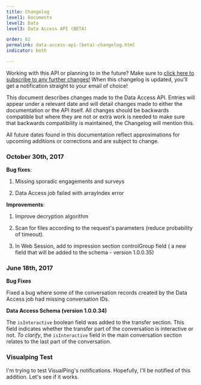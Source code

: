 ```yaml
---
title: Changelog
level1: Documents
level2: Data
level3: Data Access API (BETA)

order: 62
permalink: data-access-api-(beta)-changelog.html
indicator: both

---
```

<div class="subscribe">Working with this API or planning to in the future? Make sure to <a href="https://visualping.io/?url=developers.liveperson.com/data-data-access-changelog.html&mode=web&css=post-content" target="_blank">click here to subscribe to any further changes!</a> When this changelog is updated, you'll get a notification straight to your email of choice!</div>

This document describes changes made to the Data Access API. Entries will appear under a relevant date and will detail changes made to either the documentation or the API itself. All changes should be backwards compatible but where they are not or extra work is needed to make sure that backwards compatibility is maintained, the Changelog will mention this.

All future dates found in this documentation reflect approximations for upcoming additions or corrections and are subject to change.

### October 30th, 2017

**Bug fixes**:

1. Missing sporadic engagements and surveys

2. Data Access job failed with arrayIndex error

**Improvements**:

1. Improve decryption algorithm

2. Scan for files according to the request's parameters (reduce probability of timeout).

3. In  Web Session, add to impression section controlGroup field ( a new field that will be added to the schema - version 1.0.0.35)


### June 18th, 2017

**Bug Fixes**

Fixed a bug where some of the conversation records created by the Data Access job had missing conversation IDs.

**Data Access Schema (version 1.0.0.34)**  

The `isInteractive` boolean field was added to the transfer section. This field indicates whether the transfer part of the conversation is interactive or not. _To clarify_, the `isInteractive` field in the main conversation section relates to the last part of the conversation.

### Visualping Test

I'm trying to test VisualPing's notifications. Hopefully, I'll be notified of this addition. Let's see if it works.
